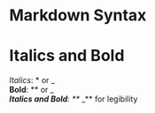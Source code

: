 # Markdown Syntax

# Italics and Bold<br> 
_Italics_: * or _<br> 
**Bold**: ** or __<br> 
**_Italics and Bold_**: **_ _** for legibility<br> 
